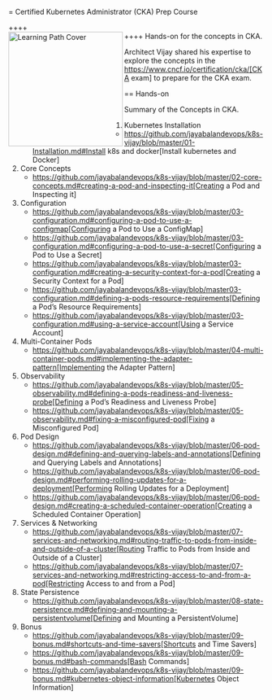 = Certified Kubernetes Administrator (CKA) Prep Course

++++
<br>
<img align="left" role="left" src="https://learning.oreilly.com/api/v1/refworks/image/800x600/media/book/12/9781492061021/9781492061021-2019-07-12.jpg" width="225" alt="Learning Path Cover" />
++++
Hands-on for the concepts in CKA.

Architect Vijay shared his expertise to explore the concepts in the https://www.cncf.io/certification/cka/[CKA exam] to prepare for the CKA exam.

== Hands-on

Summary of the Concepts in CKA.

01. Kubernetes Installation
	* https://github.com/jayabalandevops/k8s-vijay/blob/master/01-Installation.md#Install k8s and docker[Install kubernetes and Docker]
02. Core Concepts
    * https://github.com/jayabalandevops/k8s-vijay/blob/master/02-core-concepts.md#creating-a-pod-and-inspecting-it[Creating a Pod and Inspecting it]
03. Configuration
    * https://github.com/jayabalandevops/k8s-vijay/blob/master/03-configuration.md#configuring-a-pod-to-use-a-configmap[Configuring a Pod to Use a ConfigMap]
    * https://github.com/jayabalandevops/k8s-vijay/blob/master/03-configuration.md#configuring-a-pod-to-use-a-secret[Configuring a Pod to Use a Secret]
    * https://github.com/jayabalandevops/k8s-vijay/blob/master03-configuration.md#creating-a-security-context-for-a-pod[Creating a Security Context for a Pod]
    * https://github.com/jayabalandevops/k8s-vijay/blob/master03-configuration.md#defining-a-pods-resource-requirements[Defining a Pod’s Resource Requirements]
    * https://github.com/jayabalandevops/k8s-vijay/blob/master/03-configuration.md#using-a-service-account[Using a Service Account]
04. Multi-Container Pods
    * https://github.com/jayabalandevops/k8s-vijay/blob/master/04-multi-container-pods.md#implementing-the-adapter-pattern[Implementing the Adapter Pattern]
05. Observability
    * https://github.com/jayabalandevops/k8s-vijay/blob/master/05-observability.md#defining-a-pods-readiness-and-liveness-probe[Defining a Pod’s Readiness and Liveness Probe]
    * https://github.com/jayabalandevops/k8s-vijay/blob/master/05-observability.md#fixing-a-misconfigured-pod[Fixing a Misconfigured Pod]
06. Pod Design
    * https://github.com/jayabalandevops/k8s-vijay/blob/master/06-pod-design.md#defining-and-querying-labels-and-annotations[Defining and Querying Labels and Annotations]
    * https://github.com/jayabalandevops/k8s-vijay/blob/master/06-pod-design.md#performing-rolling-updates-for-a-deployment[Performing Rolling Updates for a Deployment]
    * https://github.com/jayabalandevops/k8s-vijay/blob/master/06-pod-design.md#creating-a-scheduled-container-operation[Creating a Scheduled Container Operation]
07. Services & Networking
    * https://github.com/jayabalandevops/k8s-vijay/blob/master/07-services-and-networking.md#routing-traffic-to-pods-from-inside-and-outside-of-a-cluster[Routing Traffic to Pods from Inside and Outside of a Cluster]
    * https://github.com/jayabalandevops/k8s-vijay/blob/master/07-services-and-networking.md#restricting-access-to-and-from-a-pod[Restricting Access to and from a Pod]
08. State Persistence
    * https://github.com/jayabalandevops/k8s-vijay/blob/master/08-state-persistence.md#defining-and-mounting-a-persistentvolume[Defining and Mounting a PersistentVolume]
09. Bonus
    * https://github.com/jayabalandevops/k8s-vijay/blob/master/09-bonus.md#shortcuts-and-time-savers[Shortcuts and Time Savers]
    * https://github.com/jayabalandevops/k8s-vijay/blob/master/09-bonus.md#bash-commands[Bash Commands]
    * https://github.com/jayabalandevops/k8s-vijay/blob/master/09-bonus.md#kubernetes-object-information[Kubernetes Object Information]